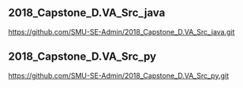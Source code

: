 ## 2018_Capstone_D.VA_Src_java
https://github.com/SMU-SE-Admin/2018_Capstone_D.VA_Src_java.git

## 2018_Capstone_D.VA_Src_py
https://github.com/SMU-SE-Admin/2018_Capstone_D.VA_Src_py.git